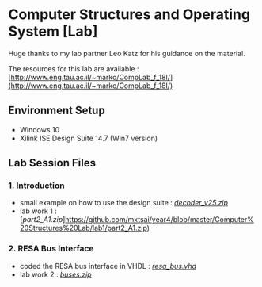 # Computer Structures and Operating System [Lab]
Huge thanks to my lab partner Leo Katz for his guidance on the material.

The resources for this lab are available : [http://www.eng.tau.ac.il/~marko/CompLab_f_18I/](http://www.eng.tau.ac.il/~marko/CompLab_f_18I/)

## Environment Setup
* Windows 10 
* Xilink ISE Design Suite 14.7 (Win7 version)

## Lab Session Files
### 1. Introduction
  * small example on how to use the design suite : [*decoder_v25.zip*](https://github.com/mxtsai/year4/blob/master/Computer%20Structures%20Lab/lab1/decoder_v25.zip)
  * lab work 1 : [*part2_A1.zip*]https://github.com/mxtsai/year4/blob/master/Computer%20Structures%20Lab/lab1/part2_A1.zip)
### 2. RESA Bus Interface
  * coded the RESA bus interface in VHDL : [*resa_bus.vhd*](https://github.com/mxtsai/year4/blob/master/Computer%20Structures%20Lab/lab2/resa_bus.vhd)
  * lab work 2 : [*buses.zip*](https://github.com/mxtsai/year4/blob/master/Computer%20Structures%20Lab/lab2/buses.zip)
